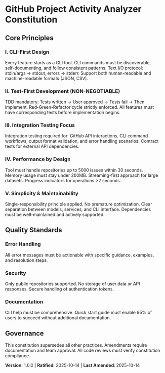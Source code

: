 # GitHub Project Activity Analyzer Constitution

## Core Principles

### I. CLI-First Design
Every feature starts as a CLI tool. CLI commands must be discoverable, self-documenting, and follow consistent patterns. Text I/O protocol: stdin/args → stdout, errors → stderr. Support both human-readable and machine-readable formats (JSON, CSV).

### II. Test-First Development (NON-NEGOTIABLE)
TDD mandatory: Tests written → User approved → Tests fail → Then implement. Red-Green-Refactor cycle strictly enforced. All features must have corresponding tests before implementation begins.

### III. Integration Testing Focus
Integration testing required for: GitHub API interactions, CLI command workflows, output format validation, and error handling scenarios. Contract tests for external API dependencies.

### IV. Performance by Design
Tool must handle repositories up to 5000 issues within 30 seconds. Memory usage must stay under 200MB. Streaming-first approach for large datasets. Progress indicators for operations >2 seconds.

### V. Simplicity & Maintainability
Single-responsibility principle applied. No premature optimization. Clear separation between models, services, and CLI interface. Dependencies must be well-maintained and actively supported.

## Quality Standards

### Error Handling
All error messages must be actionable with specific guidance, examples, and resolution steps.

### Security
Only public repositories supported. No storage of user data or API responses. Secure handling of authentication tokens.

### Documentation
CLI help must be comprehensive. Quick start guide must enable 95% of users to succeed without additional documentation.

## Governance

This constitution supersedes all other practices. Amendments require documentation and team approval. All code reviews must verify constitution compliance.

**Version**: 1.0.0 | **Ratified**: 2025-10-14 | **Last Amended**: 2025-10-14
